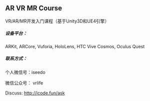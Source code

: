 ## AR VR MR Course

VR/AR/MR开发入门课程（基于Unity3D和UE4引擎）

##### 设备平台：
ARKit, ARCore, Vuforia, HoloLens, HTC Vive Cosmos, Oculus Quest

##### 联系方式：

个人微信号：iseedo

微信公众号： vrlife

Discuss: http://icode.fun/ask



